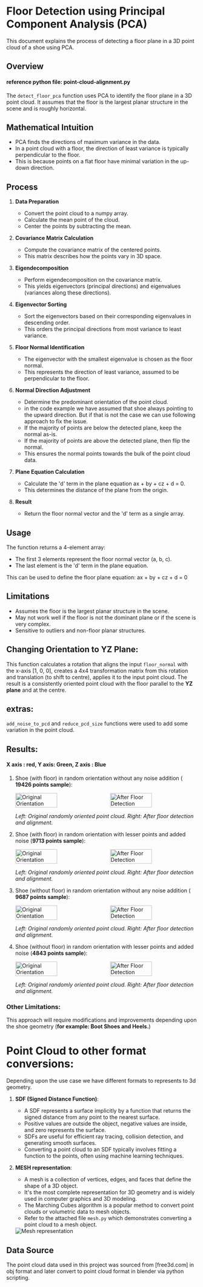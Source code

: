 # Floor Detection using Principal Component Analysis (PCA)

This document explains the process of detecting a floor plane in a 3D point cloud of a shoe using PCA.

## Overview
#### reference python file: point-cloud-alignment.py

The `detect_floor_pca` function uses PCA to identify the floor plane in a 3D point cloud. It assumes that the floor is the largest planar structure in the scene and is roughly horizontal.

## Mathematical Intuition

- PCA finds the directions of maximum variance in the data.
- In a point cloud with a floor, the direction of least variance is typically perpendicular to the floor.
- This is because points on a flat floor have minimal variation in the up-down direction.

## Process

1. **Data Preparation**
   - Convert the point cloud to a numpy array.
   - Calculate the mean point of the cloud.
   - Center the points by subtracting the mean.

2. **Covariance Matrix Calculation**
   - Compute the covariance matrix of the centered points.
   - This matrix describes how the points vary in 3D space.

3. **Eigendecomposition**
   - Perform eigendecomposition on the covariance matrix.
   - This yields eigenvectors (principal directions) and eigenvalues (variances along these directions).

4. **Eigenvector Sorting**
   - Sort the eigenvectors based on their corresponding eigenvalues in descending order.
   - This orders the principal directions from most variance to least variance.

5. **Floor Normal Identification**
   - The eigenvector with the smallest eigenvalue is chosen as the floor normal.
   - This represents the direction of least variance, assumed to be perpendicular to the floor.

6. **Normal Direction Adjustment**
   - Determine the predominant orientation of the point cloud.
   - in the code example we have assumed that shoe always pointing to the upward direction. But if that is not the case we can use following approach to fix the issue.
   - If the majority of points are below the detected plane, keep the normal as-is.
   - If the majority of points are above the detected plane, then flip the normal.
   - This ensures the normal points towards the bulk of the point cloud data.

7. **Plane Equation Calculation**
   - Calculate the 'd' term in the plane equation ax + by + cz + d = 0.
   - This determines the distance of the plane from the origin.

8. **Result**
   - Return the floor normal vector and the 'd' term as a single array.

## Usage

The function returns a 4-element array:
- The first 3 elements represent the floor normal vector (a, b, c).
- The last element is the 'd' term in the plane equation.

This can be used to define the floor plane equation: ax + by + cz + d = 0

## Limitations

- Assumes the floor is the largest planar structure in the scene.
- May not work well if the floor is not the dominant plane or if the scene is very complex.
- Sensitive to outliers and non-floor planar structures.

## Changing Orientation to YZ Plane:
This function calculates a rotation that aligns the input `floor_normal` with the x-axis [1, 0, 0], creates a 4x4 transformation matrix from this rotation and translation (to shift to centre), applies it to the input point cloud. The result is a consistently oriented point cloud with the floor parallel to the **YZ plane** and at the centre.

## extras:
`add_noise_to_pcd` and  `reduce_pcd_size` functions were used to add some variation in the point cloud.

## Results:
#### X axis : red, Y axis: Green, Z axis : Blue
1. Shoe (with floor) in random orientation without any noise addition ( **19426 points sample**):

   <div style="display: flex; justify-content: space-between;">
     <img src="./data/r1_pre.png" alt="Original Orientation" width="48%">
     <img src="./data/r1_post.png" alt="After Floor Detection" width="48%">
   </div>

   *Left: Original randomly oriented point cloud. Right: After floor detection and alignment.*

2. Shoe (with floor) in random orientation with lesser points and added noise (**9713 points sample**):

   <div style="display: flex; justify-content: space-between;">
     <img src="./data/r2_pre.png" alt="Original Orientation" width="48%">
     <img src="./data/r2_post.png" alt="After Floor Detection" width="48%">
   </div>

   *Left: Original randomly oriented point cloud. Right: After floor detection and alignment.*

3. Shoe (without floor) in random orientation without any noise addition ( **9687 points sample**):

   <div style="display: flex; justify-content: space-between;">
     <img src="./data/r3_pre.png" alt="Original Orientation" width="48%">
     <img src="./data/r3_post.png" alt="After Floor Detection" width="48%">
   </div>

   *Left: Original randomly oriented point cloud. Right: After floor detection and alignment.*

4. Shoe (without floor) in random orientation with lesser points and added noise (**4843 points sample**):

   <div style="display: flex; justify-content: space-between;">
     <img src="./data/r4_pre.png" alt="Original Orientation" width="48%">
     <img src="./data/r4_post.png" alt="After Floor Detection" width="48%">
   </div>

   *Left: Original randomly oriented point cloud. Right: After floor detection and alignment.*
   
### Other Limitations:
This approach will require modifications and improvements depending upon the shoe geometry (**for example: Boot Shoes and Heels.**) 

# Point Cloud to other format conversions:  
Depending upon the use case we have different formats to represents to 3d geometry. 
1. **SDF (Signed Distance Function)**:
   - A SDF represents a surface implicitly by a function that returns the signed distance from any point to the nearest surface.
   - Positive values are outside the object, negative values are inside, and zero represents the surface.
   - SDFs are useful for efficient ray tracing, collision detection, and generating smooth surfaces.
   - Converting a point cloud to an SDF typically involves fitting a function to the points, often using machine learning techniques.

2. **MESH representation**:
   - A mesh is a collection of vertices, edges, and faces that define the shape of a 3D object.
   - It's the most complete representation for 3D geometry and is widely used in computer graphics and 3D modeling.
   - The Marching Cubes algorithm is a popular method to convert point clouds or volumetric data to mesh objects.
   - Refer to the attached file `mesh.py` which demonstrates converting a point cloud to a mesh object.
   <img src='./data/mesh.png' alt='Mesh representation'>


## Data Source
The point cloud data used in this project was sourced from [free3d.com] in obj format and later convert to point cloud format in blender via python scripting. 
